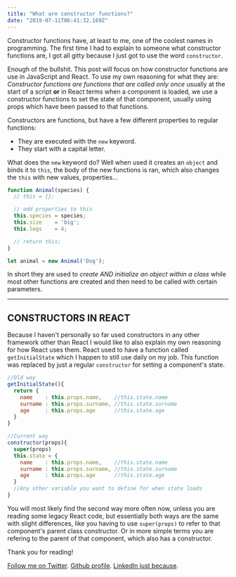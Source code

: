 ```yaml
---
title: "What are constructor functions?"
date: "2019-07-11T06:41:32.169Z"
---
```


Constructor functions have, at least to me, one of the coolest names in programming. The first time I had to explain to someone what constructor functions are, I got all gitty because I just got to use the word `constructor`.

Enough of the bullshit. This post will focus on how constructor functions are use in JavaScript
and React. To use my own reasoning for what they are: *Constructor functions are functions that are called only once* usually at the start of a script **or** in React terms when a component is loaded, we use a constructor functions to set the state of that component, usually using props which have been passed to that functions.

Constructors are functions, but have a few different properties to regular functions:

- They are executed with the `new` keyword.
- They start with a capital letter.

What does the `new` keyword do? Well when used it creates an `object` and binds it to `this`, the body of the new functions is ran, which also changes the `this` with new values, properties...

```javascript
function Animal(species) {
  // this = {};

  // add properties to this
  this.species = species;
  this.size    = 'big';
  this.legs    = 4;

  // return this;
}

let animal = new Animal('Dog');
```

In short they are used to *create AND initialize an object within a class* while most other functions are created and then need to be called with certain parameters.

---

## CONSTRUCTORS IN REACT ##

Because I haven't personally so far used constructors in any other framework other than React I would like to also explain my own reasoning for how React uses them. React used to have a function called `getInitialState` which I happen to still use daily on my job. This function was replaced by just a regular `constructor` for setting a component's state.

```javascript
//Old way
getInitialState(){
  return {
    name    : this.props.name,    //this.state.name
    surname : this.props.surname, //this.state.surname
    age     : this.props.age      //this.state.age
  }
}
```

```javascript
//Current way
constructor(props){
  super(props)
  this.state = {
    name    : this.props.name,    //this.state.name
    surname : this.props.surname, //this.state.surname
    age     : this.props.age      //this.state.age
  }
  //Any other variable you want to define for when state loads
}
```

You will most likely find the second way more often now, unless you are reading some legacy React code, but essentially both ways are the same with slight differences, like you having to use `super(props)` to refer to that component's parent class constructor. Or in more simple terms you are refering to the parent of that component, which also has a constructor.

Thank you for reading!

[Follow me on Twitter](https://twitter.com/zasuh_).
[Github profile](https://github.com/zasuh).
[LinkedIn just because](https://www.linkedin.com/in/zasuhadolnik/).
